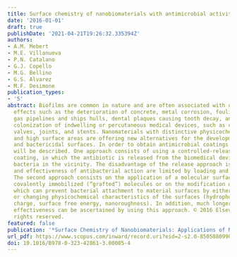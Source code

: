 ```yaml
---
title: Surface chemistry of nanobiomaterials with antimicrobial activity
date: '2016-01-01'
draft: true
publishDate: '2021-04-21T19:26:32.335394Z'
authors:
- A.M. Mebert
- M.E. Villanueva
- P.N. Catalano
- G.J. Copello
- M.G. Bellino
- G.S. Alvarez
- M.F. Desimone
publication_types:
- '5'
abstract: Biofilms are common in nature and are often associated with undesirable
  effects such as the deterioration of concrete, metal corrosion, fouling of oil and
  gas pipelines and ships hulls, dental plaques causing tooth decay, and microbial
  colonization of indwelling or percutaneous medical devices, such as catheters, artificial
  valves, joints, and stents. Nanomaterials with distinctive physicochemical properties
  and high surface areas are offering new alternatives for the development of antibiofilm
  and bactericidal surfaces. In order to obtain antimicrobial coatings several approaches
  will be described. One approach consists of using a controlled-release nanostructured
  coating, in which the antibiotic is released from the biomedical device and intercepts
  bacteria in the vicinity. The disadvantage of the release approach is that the duration
  and effectiveness of antibacterial action are limited by loading and release kinetics.
  The second approach consists on the application of a molecular surface layer of
  covalently immobilized (“grafted”) molecules or on the modification of surface nanotopography,
  which can prevent bacterial attachment to material surfaces by either killing bacteria
  or changing physicochemical characteristics of the surfaces (hydrophobicity/hydrophilicity,
  charge, surface free energy, nanoroughness). In addition, much longer, perhaps indefinite,
  effectiveness can be ascertained by using this approach. © 2016 Elsevier Inc. All
  rights reserved.
featured: false
publication: '*Surface Chemistry of Nanobiomaterials: Applications of Nanobiomaterials*'
url_pdf: https://www.scopus.com/inward/record.uri?eid=2-s2.0-85058809904&doi=10.1016%2fB978-0-323-42861-3.00005-4&partnerID=40&md5=a05c21aac4f909609a8f3d253bd4973e
doi: 10.1016/B978-0-323-42861-3.00005-4
---
```


